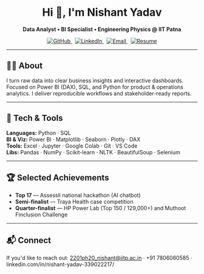 <!-- =========================
     Nishant Yadav — GitHub Profile README
     Paste this into: /Nishant058544/README.md
   ========================= -->

<div align="center">
  <h1>Hi 👋, I'm Nishant Yadav</h1>
  <p><strong>Data Analyst • BI Specialist • Engineering Physics @ IIT Patna</strong></p>

  <!-- Rectangle logo-only badges (clickable) -->
  <p>
    <a href="https://github.com/Nishant058544" target="_blank" aria-label="GitHub">
      <img src="https://img.shields.io/badge/-?style=flat-square&logo=github&logoColor=white&color=181717" alt="GitHub" />
    </a>
    &nbsp;
    <a href="https://www.linkedin.com/in/nishant-yadav-339022217/" target="_blank" aria-label="LinkedIn">
      <img src="https://img.shields.io/badge/-?style=flat-square&logo=linkedin&logoColor=white&color=0A66C2" alt="LinkedIn" />
    </a>
    &nbsp;
    <a href="mailto:2201ph20_nishant@iitp.ac.in" aria-label="Email">
      <img src="https://img.shields.io/badge/-?style=flat-square&logo=gmail&logoColor=white&color=D14836" alt="Email" />
    </a>
    &nbsp;
    <a href="https://drive.google.com/file/d/1RkiksGnk1j0ur0zhUTLjwfwqTR61KNmV/view?usp=sharing" target="_blank" aria-label="Resume">
      <img src="https://img.shields.io/badge/-?style=flat-square&logo=adobe&logoColor=white&color=FF0000" alt="Resume" />
    </a>
  </p>
</div>

---

## 👨‍💻 About
I turn raw data into clear business insights and interactive dashboards. Focused on Power BI (DAX), SQL, and Python for product & operations analytics. I deliver reproducible workflows and stakeholder-ready reports.

---

## 🔧 Tech & Tools
**Languages:** Python · SQL  
**BI & Viz:** Power BI · Matplotlib · Seaborn · Plotly · DAX  
**Tools:** Excel · Jupyter · Google Colab · Git · VS Code  
**Libs:** Pandas · NumPy · Scikit-learn · NLTK · BeautifulSoup · Selenium

---

## 🏆 Selected Achievements
- **Top 17** — Assessli national hackathon (AI chatbot)  
- **Semi-finalist** — Traya Health case competition  
- **Quarter-finalist** — HP Power Lab (Top 150 / 129,000+) and Muthoot Finclusion Challenge

---

## 📬 Connect
If you'd like to reach out: 2201ph20_nishant@iitp.ac.in · +91 7806060585 · linkedin.com/in/nishant-yadav-339022217/

